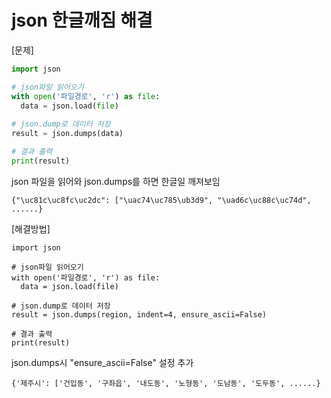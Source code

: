 # json 한글깨짐 해결	

[문제]

```python
import json

# json파일 읽어오기
with open('파일경로', 'r') as file:
  data = json.load(file)
  
# json.dump로 데이터 저장  
result = json.dumps(data)

# 결과 출력
print(result)
```

 json 파일을 읽어와 json.dumps를 하면 한글일 깨져보임

```
{"\uc81c\uc8fc\uc2dc": ["\uac74\uc785\ub3d9", "\uad6c\uc88c\uc74d", ......}
```



[해결방법]

```
import json

# json파일 읽어오기
with open('파일경로', 'r') as file:
  data = json.load(file)
  
# json.dump로 데이터 저장  
result = json.dumps(region, indent=4, ensure_ascii=False)

# 결과 출력
print(result)
```

  json.dumps시 "ensure_ascii=False" 설정 추가

```
{'제주시': ['건입동', '구좌읍', '내도동', '노형동', '도남동', '도두동', ......}
```

